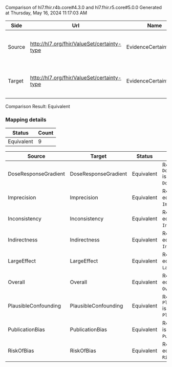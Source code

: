 Comparison of hl7.fhir.r4b.core#4.3.0 and hl7.fhir.r5.core#5.0.0
Generated at Thursday, May 16, 2024 11:17:03 AM

| Side | Url | Name | Title | Description |
| --- | --- | --- | --- | --- |
| Source | http://hl7.org/fhir/ValueSet/certainty-type | EvidenceCertaintyType | EvidenceCertaintyType | The aspect of quality, confidence, or certainty. |
| Target | http://hl7.org/fhir/ValueSet/certainty-type | EvidenceCertaintyType | Evidence Certainty Type | The aspect of quality, confidence, or certainty. |


Comparison Result: Equivalent


### Mapping details

| Status | Count |
| ------ | ----- |
Equivalent | 9 |


| Source | Target | Status | Message |
| ------ | ------ | ------ | ------- |
| DoseResponseGradient | DoseResponseGradient | Equivalent | R4B `DoseResponseGradient` is equivalent to R5 `DoseResponseGradient`. |
| Imprecision | Imprecision | Equivalent | R4B `Imprecision` is equivalent to R5 `Imprecision`. |
| Inconsistency | Inconsistency | Equivalent | R4B `Inconsistency` is equivalent to R5 `Inconsistency`. |
| Indirectness | Indirectness | Equivalent | R4B `Indirectness` is equivalent to R5 `Indirectness`. |
| LargeEffect | LargeEffect | Equivalent | R4B `LargeEffect` is equivalent to R5 `LargeEffect`. |
| Overall | Overall | Equivalent | R4B `Overall` is equivalent to R5 `Overall`. |
| PlausibleConfounding | PlausibleConfounding | Equivalent | R4B `PlausibleConfounding` is equivalent to R5 `PlausibleConfounding`. |
| PublicationBias | PublicationBias | Equivalent | R4B `PublicationBias` is equivalent to R5 `PublicationBias`. |
| RiskOfBias | RiskOfBias | Equivalent | R4B `RiskOfBias` is equivalent to R5 `RiskOfBias`. |

